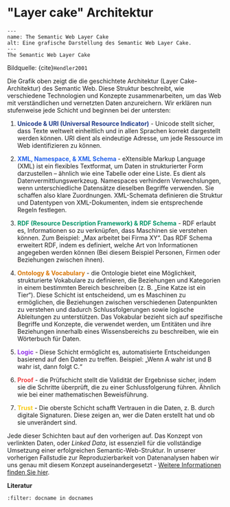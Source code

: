 # "Layer cake" Architektur
```{figure} The-Semantic-Web-layer-cake-presented-by-Tim-Berners-Lee-at-the-XML-2000-conference.png
---
name: The Semantic Web Layer Cake
alt: Eine grafische Darstellung des Semantic Web Layer Cake.
---
The Semantic Web Layer Cake
```
Bildquelle: {cite}`Hendler2001`

Die Grafik oben zeigt die die geschichtete Architektur (Layer Cake-Architektur) des Semantic Web. Diese Struktur beschreibt, wie verschiedene Technologien und Konzepte zusammenarbeiten, um das Web mit verständlichen und vernetzten Daten anzureichern.
Wir erklären nun stufenweise jede Schicht und beginnen bei der untersten:

1. <span style="color:#1e3a8a"><strong>Unicode & URI (Universal Resource Indicator)</strong></span> - Unicode stellt sicher, dass Texte weltweit einheitlich und in allen Sprachen korrekt dargestellt werden können. URI dient als eindeutige Adresse, um jede Ressource im Web identifizieren zu können.
2.  <span style="color:#2563eb"><strong>XML, Namespace, & XML Schema </strong></span> - eXtensible Markup Language (XML) ist ein flexibles Textformat, um Daten in strukturierter Form darzustellen – ähnlich wie eine Tabelle oder eine Liste. Es dient als Datenvermittlungswerkzeug. Namespaces verhindern Verwechslungen, wenn unterschiedliche Datensätze dieselben Begriffe verwenden. Sie schaffen also klare Zuordnungen. XML-Schemata definieren die Struktur und Datentypen von XML-Dokumenten, indem sie entsprechende Regeln festlegen.
3. <span style="color:#059669"><strong>RDF (Resource Description Framework) & RDF Schema</strong></span> - RDF erlaubt es, Informationen so zu verknüpfen, dass Maschinen sie verstehen können. Zum Beispiel: „Max arbeitet bei Firma XY“. Das RDF Schema erweitert RDF, indem es definiert, welche Art von Informationen angegeben werden können (Bei diesem Beispiel Personen, Firmen oder Beziehungen zwischen ihnen).

4. <span style="color:#d97706"><strong>Ontology & Vocabulary</strong></span> - die Ontologie bietet eine Möglichkeit, strukturierte Vokabulare zu definieren, die Beziehungen und Kategorien in einem bestimmten Bereich beschreiben (z. B. „Eine Katze ist ein Tier“). Diese Schicht ist entscheidend, um es Maschinen zu ermöglichen, die Beziehungen zwischen verschiedenen Datenpunkten zu verstehen und dadurch Schlussfolgerungen sowie logische Ableitungen zu unterstützen. Das Vokabular bezieht sich auf spezifische Begriffe und Konzepte, die verwendet werden, um Entitäten und ihre Beziehungen innerhalb eines Wissensbereichs zu beschreiben, wie ein Wörterbuch für Daten. 
5. <span style="color:#9333ea"><strong>Logic</strong></span> - Diese Schicht ermöglicht es, automatisierte Entscheidungen basierend auf den Daten zu treffen. Beispiel: „Wenn A wahr ist und B wahr ist, dann folgt C.“
6. <span style="color:#ef4444"><strong>Proof</strong></span> - die Prüfschicht stellt die Validität der Ergebnisse sicher, indem sie die Schritte überprüft, die zu einer Schlussfolgerung führen. Ähnlich wie bei einer mathematischen Beweisführung.
7. <span style="color:#facc15"><strong>Trust</strong></span> - Die oberste Schicht schafft Vertrauen in die Daten, z. B. durch digitale Signaturen. Diese zeigen an, wer die Daten erstellt hat und ob sie unverändert sind. 

Jede dieser Schichten baut auf den vorherigen auf. Das Konzept von verlinkten Daten, oder *Linked Data*, ist essenziell für die vollständige Umsetzung einer erfolgreichen Semantic-Web-Struktur. In unserer vorherigen Fallstudie zur Reproduzierbarkeit von Datenanalysen haben wir uns genau mit diesem Konzept auseinandergesetzt - [Weitere Informationen finden Sie hier](https://quadriga-dk.github.io/Tabelle-Fallstudie-1/Markdown/5_3_Linked-Data.html).


**Literatur**

```{bibliography}
:filter: docname in docnames
```